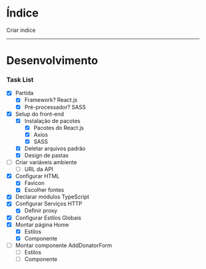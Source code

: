 <!-- This is a [Next.js](https://nextjs.org/) project bootstrapped with [`create-next-app`](https://github.com/vercel/next.js/tree/canary/packages/create-next-app). -->

# Índice

Criar índice

---

# Desenvolvimento

### Task List

- [x] Partida
  - [x] Framework? React.js
  - [x] Pré-processador? SASS
- [x] Setup do front-end
  - [x] Instalação de pacotes
    - [x] Pacotes do React.js
    - [x] Axios
    - [x] SASS
  - [x] Deletar arquivos padrão
  - [x] Design de pastas
- [ ] Criar variáveis ambiente
  - [ ] URL da API
- [x] Configurar HTML
  - [x] Favicon
  - [x] Escolher fontes
- [x] Declarar módulos TypeScript
- [x] Configurar Serviços HTTP
  - [x] Definir proxy
- [x] Configurar Estilos Globais
- [x] Montar página Home
  - [x] Estilos
  - [x] Componente
- [ ] Montar componente AddDonatorForm
  - [ ] Estilos
  - [ ] Componente

<!-- ## Getting Started

First, run the development server:

```bash
npm run dev
# or
yarn dev
```

Open [http://localhost:3000](http://localhost:3000) with your browser to see the result.

You can start editing the page by modifying `pages/index.tsx`. The page auto-updates as you edit the file.

[API routes](https://nextjs.org/docs/api-routes/introduction) can be accessed on [http://localhost:3000/api/hello](http://localhost:3000/api/hello). This endpoint can be edited in `pages/api/hello.ts`.

The `pages/api` directory is mapped to `/api/*`. Files in this directory are treated as [API routes](https://nextjs.org/docs/api-routes/introduction) instead of React pages.

## Learn More

To learn more about Next.js, take a look at the following resources:

- [Next.js Documentation](https://nextjs.org/docs) - learn about Next.js features and API.
- [Learn Next.js](https://nextjs.org/learn) - an interactive Next.js tutorial.

You can check out [the Next.js GitHub repository](https://github.com/vercel/next.js/) - your feedback and contributions are welcome!

## Deploy on Vercel

The easiest way to deploy your Next.js app is to use the [Vercel Platform](https://vercel.com/new?utm_medium=default-template&filter=next.js&utm_source=create-next-app&utm_campaign=create-next-app-readme) from the creators of Next.js.

Check out our [Next.js deployment documentation](https://nextjs.org/docs/deployment) for more details. -->
